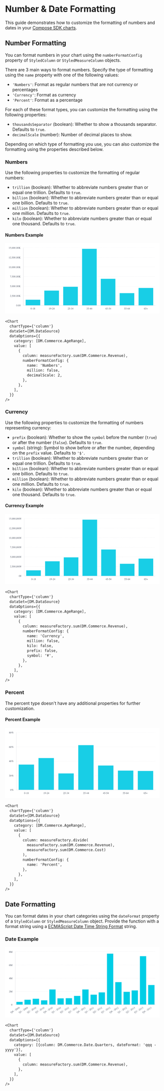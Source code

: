 # Number & Date Formatting

This guide demonstrates how to customize the formatting of numbers and dates in your [Compose SDK charts](./charts/guide-compose-sdk-charts.md).

## Number Formatting

You can format numbers in your chart using the `numberFormatConfig` property of `StyledColumn` or `StyledMeasureColumn` objects.

There are 3 main ways to format numbers. Specify the type of formatting using the `name` property with one of the following values:

- `'Numbers'`: Format as regular numbers that are not currency or percentages
- `'Currency'`: Format as currency
- `'Percent'`: Format as a percentage

For each of these format types, you can customize the formatting using the following properties:

- `thousandsSeparator` (boolean): Whether to show a thousands separator. Defaults to `true`.
- `decimalScale` (number): Number of decimal places to show.

Depending on which type of formatting you use, you can also customize the formatting using the properties described below.

### Numbers

Use the following properties to customize the formatting of regular numbers:

- `trillion` (boolean): Whether to abbreviate numbers greater than or equal one trillion. Defaults to `true`.
- `billion` (boolean): Whether to abbreviate numbers greater than or equal one billion. Defaults to `true`.
- `million` (boolean): Whether to abbreviate numbers greater than or equal one million. Defaults to `true`.
- `kilo` (boolean): Whether to abbreviate numbers greater than or equal one thousand. Defaults to `true`.

#### Numbers Example

![Chart with Numbers formatting](../img/chart-guides/formatting-numbers.png 'Chart with Numbers formatting')

```tsx
<Chart
  chartType={'column'}
  dataSet={DM.DataSource}
  dataOptions={{
    category: [DM.Commerce.AgeRange],
    value: [
      {
        column: measureFactory.sum(DM.Commerce.Revenue),
        numberFormatConfig: {
          name: 'Numbers',
          million: false,
          decimalScale: 2,
        },
      },
    ],
  }}
/>
```

### Currency

Use the following properties to customize the formatting of numbers representing currency:

- `prefix` (boolean): Whether to show the `symbol` before the number (`true`) or after the number (`false`). Defaults to `true`.
- `symbol` (string): Symbol to show before or after the number, depending on the `prefix` value. Defaults to `'$'`.
- `trillion` (boolean): Whether to abbreviate numbers greater than or equal one trillion. Defaults to `true`.
- `billion` (boolean): Whether to abbreviate numbers greater than or equal one billion. Defaults to `true`.
- `million` (boolean): Whether to abbreviate numbers greater than or equal one million. Defaults to `true`.
- `kilo` (boolean): Whether to abbreviate numbers greater than or equal one thousand. Defaults to `true`.

#### Currency Example

![Chart with currency formatting](../img/chart-guides/formatting-currency.png 'Chart with currency formatting')

```tsx
<Chart
  chartType={'column'}
  dataSet={DM.DataSource}
  dataOptions={{
    category: [DM.Commerce.AgeRange],
    value: [
      {
        column: measureFactory.sum(DM.Commerce.Revenue),
        numberFormatConfig: {
          name: 'Currency',
          million: false,
          kilo: false,
          prefix: false,
          symbol: '¥',
        },
      },
    ],
  }}
/>
```

### Percent

The percent type doesn't have any additional properties for further customization.

#### Percent Example

![Chart with percent formatting](../img/chart-guides/formatting-percent.png 'Chart with percent formatting')

```tsx
<Chart
  chartType={'column'}
  dataSet={DM.DataSource}
  dataOptions={{
    category: [DM.Commerce.AgeRange],
    value: [
      {
        column: measureFactory.divide(
          measureFactory.sum(DM.Commerce.Revenue),
          measureFactory.sum(DM.Commerce.Cost)
        ),
        numberFormatConfig: {
          name: 'Percent',
        },
      },
    ],
  }}
/>
```

## Date Formatting

You can format dates in your chart categories using the `dateFormat` property of a `StyledColumn` or `StyledMeasureColumn` object. Provide the function with a format string using a [ECMAScript Date Time String Format](https://tc39.es/ecma262/multipage/numbers-and-dates.html#sec-date-time-string-format) string.

### Date Example

![Chart with date formatting](../img/chart-guides/formatting-dates.png 'Chart with date formatting')

```tsx
<Chart
  chartType={'column'}
  dataSet={DM.DataSource}
  dataOptions={{
    category: [{column: DM.Commerce.Date.Quarters, dateFormat: 'qqq - yyyy'}],
    value: [
      {
        column: measureFactory.sum(DM.Commerce.Revenue),
      },
    ],
  }}
/>
```
